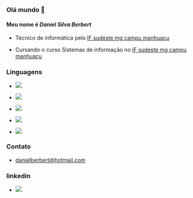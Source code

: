 ### Olá mundo 👋
#### Meu nome é *Daniel Silva Berbert*

- Técnico de informática pelo [IF sudeste mg campu manhuaçu](https://www.ifsudestemg.edu.br/manhuacu) 

- Cursando o curso Sistemas de informação no [IF sudeste mg campu manhuaçu](https://www.ifsudestemg.edu.br/manhuacu)

### Linguagens


- [![](https://img.shields.io/badge/C%2B%2B-00599C?style=for-the-badge&logo=c%2B%2B&logoColor=white)]()

- [![](https://img.shields.io/badge/JavaScript-323330?style=for-the-badge&logo=javascript&logoColor=F7DF1E)]()

- [![](https://img.shields.io/badge/HTML5-E34F26?style=for-the-badge&logo=html5&logoColor=white)]()

- [![](https://img.shields.io/badge/CSS3-1572B6?style=for-the-badge&logo=css3&logoColor=white)]()

- [![](https://img.shields.io/badge/Python-FFD43B?style=for-the-badge&logo=python&logoColor=blue)]()
### Contato

- danielberbert@hotmail.com

### linkedin
- [![](https://img.shields.io/badge/LinkedIn-0077B5?style=for-the-badge&logo=linkedin&logoColor=white)](https://www.linkedin.com/in/daniel-silva-166151241/)
